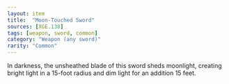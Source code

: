 ```yaml
---
layout: item
title:  "Moon-Touched Sword"
sources: [XGE.138]
tags: [weapon, sword, common]
category: "Weapon (any sword)"
rarity: "Common"
---
```


In darkness, the unsheathed blade of this sword sheds moonlight, creating bright light in a 15-foot radius and dim light for an addition 15 feet.
